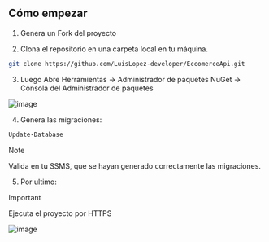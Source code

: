 ## Cómo empezar
1. Genera un Fork del proyecto

2. Clona el repositorio en una carpeta local en tu máquina.
```bash
git clone https://github.com/LuisLopez-developer/EccomerceApi.git
```
3. Luego Abre Herramientas -> Administrador de paquetes NuGet -> Consola del Administrador de paquetes

![image](https://github.com/LuisLopez-developer/EccomerceApi/assets/156825396/cc0fd1a8-b982-485a-8647-f2efcf82e0c3)

4. Genera las migraciones:
```bash
Update-Database
```

> [!NOTE]
> Valida en tu SSMS, que se hayan generado correctamente las migraciones.

5. Por ultimo:
   
> [!important]
> Ejecuta el proyecto por HTTPS
> 
> ![image](https://github.com/LuisLopez-developer/EccomerceApi/assets/156825396/e67c0399-dc85-4ae0-8e2f-8d097fa115c7)
